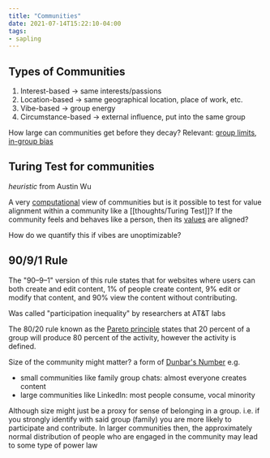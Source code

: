 ```yaml
---
title: "Communities"
date: 2021-07-14T15:22:10-04:00
tags:
- sapling
---
```


## Types of Communities
1.  Interest-based → same interests/passions
2.  Location-based → same geographical location, place of work, etc.
3.  Vibe-based → group energy
4.  Circumstance-based → external influence, put into the same group

How large can communities get before they decay? Relevant: [group limits](thoughts/group%20limits.md), [in-group bias](thoughts/in-group%20bias.md)

## Turing Test for communities
*heuristic* from Austin Wu

A very [computational](thoughts/computability.md) view of communities but is it possible to test for value alignment within a community like a [[thoughts/Turing Test]]? If the community feels and behaves like a person, then its [values](thoughts/value%20setting.md) are aligned?

How do we quantify this if vibes are unoptimizable?

## 90/9/1 Rule
The "90–9–1" version of this rule states that for websites where users can both create and edit content, 1% of people create content, 9% edit or modify that content, and 90% view the content without contributing.

Was called "participation inequality" by researchers at AT&T labs

The 80/20 rule known as the [Pareto principle](https://en.wikipedia.org/wiki/Pareto_principle "Pareto principle") states that 20 percent of a group will produce 80 percent of the activity, however the activity is defined.
 
Size of the community might matter? a form of [Dunbar's Number](thoughts/Dunbar's%20Number.md) e.g.
* small communities like family group chats: almost everyone creates content
* large communities like LinkedIn: most people consume, vocal minority
 
Although size might just be a proxy for sense of belonging in a group. i.e. if you strongly identify with said group (family) you are more likely to participate and contribute. In larger communities then, the approximately normal distribution of people who are engaged in the community may lead to some type of power law